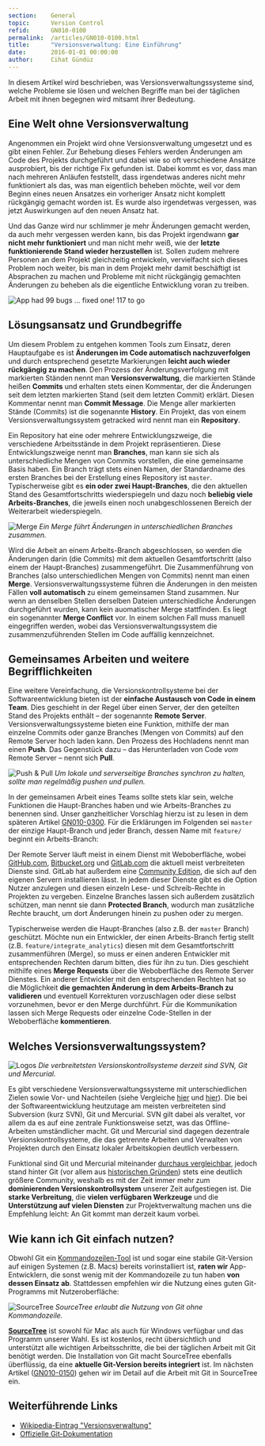 ```yaml
---
section:    General
topic:      Version Control
refid:      GN010-0100
permalink:  /articles/GN010-0100.html
title:      "Versionsverwaltung: Eine Einführung"
date:       2016-01-01 00:00:00
author:     Cihat Gündüz
---
```


In diesem Artikel wird beschrieben, was Versionsverwaltungssysteme sind, welche Probleme sie lösen und welchen Begriffe man bei der täglichen Arbeit mit ihnen begegnen wird mitsamt ihrer Bedeutung.

## Eine Welt ohne Versionsverwaltung

Angenommen ein Projekt wird ohne Versionsverwaltung umgesetzt und es gibt einen Fehler. Zur Behebung dieses Fehlers werden Änderungen am Code des Projekts durchgeführt und dabei wie so oft verschiedene Ansätze ausprobiert, bis der richtige Fix gefunden ist. Dabei kommt es vor, dass man nach mehreren Anläufen feststellt, dass irgendetwas anderes nicht mehr funktioniert als das, was man eigentlich beheben möchte, weil vor dem Beginn eines neuen Ansatzes ein vorheriger Ansatz nicht komplett rückgängig gemacht worden ist. Es wurde also irgendetwas vergessen, was jetzt Auswirkungen auf den neuen Ansatz hat.

Und das Ganze wird nur schlimmer je mehr Änderungen gemacht werden, da auch mehr vergessen werden kann, bis das Projekt irgendwann **gar nicht mehr funktioniert** und man nicht mehr weiß, wie der **letzte funktionierende Stand wieder herzustellen** ist. Sollen zudem mehrere Personen an dem Projekt gleichzeitig entwickeln, vervielfacht sich dieses Problem noch weiter, bis man in dem Projekt mehr damit beschäftigt ist Absprachen zu machen und Probleme mit nicht rückgängig gemachten Änderungen zu beheben als die eigentliche Entwicklung voran zu treiben.

![App had 99 bugs ... fixed one! 117 to go](../../../BestPractices/public/images/GN010/0100/99bugs-meme.jpg)

## Lösungsansatz und Grundbegriffe

Um diesem Problem zu entgehen kommen Tools zum Einsatz, deren Hauptaufgabe es ist **Änderungen im Code automatisch nachzuverfolgen** und durch entsprechend gesetzte Markierungen **leicht auch wieder rückgängig zu machen**. Den Prozess der Änderungsverfolgung mit markierten Ständen nennt man **Versionsverwaltung**, die markierten Stände heißen **Commits** und erhalten stets einen Kommentar, der die Änderungen seit dem letzten markierten Stand (seit dem letzten Commit) erklärt. Diesen Kommentar nennt man **Commit Message**. Die Menge aller markierten Stände (Commits) ist die sogenannte **History**. Ein Projekt, das von einem Versionsverwaltungssystem getracked wird nennt man ein **Repository**.

Ein Repository hat eine oder mehrere Entwicklungszweige, die verschiedene Arbeitsstände in dem Projekt repräsentieren. Diese Entwicklungszweige nennt man **Branches**, man kann sie sich als unterschiedliche Mengen von Commits vorstellen, die eine gemeinsame Basis haben. Ein Branch trägt stets einen Namen, der Standardname des ersten Branches bei der Erstellung eines Repository ist `master`. Typischerweise gibt es **ein oder zwei Haupt-Branches**, die den aktuellen Stand des Gesamtfortschritts wiederspiegeln und dazu noch **beliebig viele Arbeits-Branches**, die jeweils einen noch unabgeschlossenen Bereich der Weiterarbeit wiederspiegeln.

![Merge](../../../BestPractices/public/images/GN010/0100/merge.png)
*Ein Merge führt Änderungen in unterschiedlichen Branches zusammen.*

Wird die Arbeit an einem Arbeits-Branch abgeschlossen, so werden die Änderungen darin (die Commits) mit dem aktuellen Gesamtfortschritt (also einem der Haupt-Branches) zusammengeführt. Die Zusammenführung von Branches (also unterschiedlichen Mengen von Commits) nennt man einen **Merge**. Versionsverwaltungssysteme führen die Änderungen in den meisten Fällen **voll automatisch** zu einem gemeinsamen Stand zusammen. Nur wenn an denselben Stellen derselben Dateien unterschiedliche Änderungen durchgeführt wurden, kann kein auomatischer Merge stattfinden. Es liegt ein sogenannter **Merge Conflict** vor. In einem solchen Fall muss manuell eingegriffen werden, wobei das Versionsverwaltungssystem die zusammenzuführenden Stellen im Code auffällig kennzeichnet.

## Gemeinsames Arbeiten und weitere Begrifflichkeiten

Eine weitere Vereinfachung, die Versionskontrollsysteme bei der Softwareentwicklung bieten ist der **einfache Austausch von Code in einem Team**. Dies geschieht in der Regel über einen Server, der den geteilten Stand des Projekts enthält – der sogenannte **Remote Server**. Versionsverwaltungssysteme bieten eine Funktion, mithilfe der man einzelne Commits oder ganze Branches (Mengen von Commits) auf den Remote Server hoch laden kann. Den Prozess des Hochladens nennt man einen **Push**. Das Gegenstück dazu – das Herunterladen von Code *vom* Remote Server – nennt sich **Pull**.

![Push & Pull](../../../BestPractices/public/images/GN010/0100/push-pull.png)
*Um lokale und serverseitige Branches synchron zu halten, sollte man regelmäßig pushen und pullen.*

In der gemeinsamen Arbeit eines Teams sollte stets klar sein, welche Funktionen die Haupt-Branches haben und wie Arbeits-Branches zu benennen sind. Unser ganzheitlicher Vorschlag hierzu ist zu lesen in dem späteren Artikel [GN010-0300](/articles/GN010-0300). Für die Erklärungen im Folgenden sei `master` der einzige Haupt-Branch und jeder Branch, dessen Name mit `feature/` beginnt ein Arbeits-Branch:

Der Remote Server läuft meist in einem Dienst mit Weboberfläche, wobei [GitHub.com](https://github.com), [Bitbucket.org](https://bitbucket.org) und [GitLab.com](https://gitlab.com) die aktuell meist verbreiteten Dienste sind. GitLab hat außerdem eine [Community Edition](https://about.gitlab.com/features/#community), die sich auf den eigenen Servern installieren lässt. In jedem dieser Dienste gibt es die Option Nutzer anzulegen und diesen einzeln Lese- und Schreib-Rechte in Projekten zu vergeben. Einzelne Branches lassen sich außerdem zusätzlich schützen, man nennt sie dann **Protected Branch**, wodurch man zusätzliche Rechte braucht, um dort Änderungen hinein zu pushen oder zu mergen.

Typischerweise werden die Haupt-Branches (also z.B. der `master` Branch) geschützt. Möchte nun ein Entwickler, der einen Arbeits-Branch fertig stellt (z.B. `feature/integrate_analytics`) diesen mit dem Gesamtfortschritt zusammenführen (Merge), so muss er einen anderen Entwickler mit entsprechenden Rechten darum bitten, dies für ihn zu tun. Dies geschieht mithilfe eines **Merge Requests** über die Weboberfläche des Remote Server Dienstes. Ein anderer Entwickler mit den entsprechenden Rechten hat so die Möglichkeit **die gemachten Änderung in dem Arbeits-Branch zu validieren** und eventuell Korrekturen vorzuschlagen oder diese selbst vorzunehmen, bevor er den Merge durchführt. Für die Kommunikation lassen sich Merge Requests oder einzelne Code-Stellen in der Weboberfläche **kommentieren**.


## Welches Versionsverwaltungssystem?

![Logos](../../../BestPractices/public/images/GN010/0100/logos.png)
*Die verbreitetsten Versionskontrollsysteme derzeit sind SVN, Git und Mercurial.*

Es gibt verschiedene Versionsverwaltungssysteme mit unterschiedlichen Zielen sowie Vor- und Nachteilen (siehe Vergleiche [hier](http://stackshare.io/stackups/svn-vs-git-vs-mercurial) und [hier](https://en.wikipedia.org/wiki/Comparison_of_version_control_software)). Die bei der Softwareentwicklung heutzutage am meisten verbreiteten sind Subversion (kurz SVN), Git und Mercurial. SVN gilt dabei als veraltet, vor allem da es auf eine zentrale Funktionsweise setzt, was das Offline-Arbeiten umständlicher macht. Git und Mercurial sind dagegen dezentrale Versionskontrollsysteme, die das getrennte Arbeiten und Verwalten von Projekten durch den Einsatz lokaler Arbeitskopien deutlich verbessern.

Funktional sind Git und Mercurial miteinander [durchaus vergleichbar](http://stackoverflow.com/a/892688), jedoch stand hinter Git (vor allem aus [historischen Gründen](https://de.wikipedia.org/wiki/Git)) stets eine deutlich größere Community, weshalb es mit der Zeit immer mehr zum **dominierenden Versionskontrollsystem** unserer Zeit aufgestiegen ist. Die **starke Verbreitung**, die **vielen verfügbaren Werkzeuge** und die **Unterstützung auf vielen Diensten** zur Projektverwaltung machen uns die Empfehlung leicht: An Git kommt man derzeit kaum vorbei.

## Wie kann ich Git einfach nutzen?

Obwohl Git ein [Kommandozeilen-Tool](https://git-scm.com) ist und sogar eine stabile Git-Version auf einigen Systemen (z.B. Macs) bereits vorinstalliert ist, **raten wir** App-Entwicklern, die sonst wenig mit der Kommandozeile zu tun haben **von dessen Einsatz ab**. Stattdessen empfehlen wir die Nutzung eines guten Git-Programms mit Nutzeroberfläche:

![SourceTree](../../../BestPractices/public/images/GN010/0100/sourcetree.png)
*SourceTree erlaubt die Nutzung von Git ohne Kommandozeile.*

**[SourceTree](https://www.sourcetreeapp.com)** ist sowohl für Mac als auch für Windows verfügbar und das Programm unserer Wahl. Es ist kostenlos, recht übersichtlich und unterstützt alle wichtigen Arbeitsschritte, die bei der täglichen Arbeit mit Git benötigt werden. Die Installation von Git macht SourceTree ebenfalls überflüssig, da eine **aktuelle Git-Version bereits integriert** ist. Im nächsten Artikel ([GN010-0150](/articles/GN010-0150)) gehen wir im Detail auf die Arbeit mit Git in SourceTree ein.

## Weiterführende Links

- [Wikipedia-Eintrag "Versionsverwaltung"](https://de.wikipedia.org/wiki/Versionsverwaltung)
- [Offizielle Git-Dokumentation](https://git-scm.com/doc)
